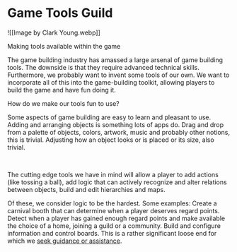 # Game Tools Guild

![[Image by Clark Young.webp]]   

Making tools available within the game

The game building industry has amassed a large arsenal of game building tools. The downside is that they require advanced technical skills. Furthermore, we probably want to invent some tools of our own. We want to incorporate all of this into the game-building toolkit, allowing players to build the game and have fun doing it. 

How do we make our tools fun to use?

Some aspects of game building are easy to learn and pleasant to use. Adding and arranging objects is something lots of apps do. Drag and drop from a palette of objects, colors, artwork, music and probably other notions, this is trivial. Adjusting how an object looks or is placed or its size, also trivial.

​

The cutting edge tools we have in mind will allow a player to add actions (like tossing a ball), add logic that can actively recognize and alter relations between objects, build and edit hierarchies and maps.

Of these, we consider logic to be the hardest. Some examples: Create a carnival booth that can determine when a player deserves regard points. Detect when a player has gained enough regard points and make available the choice of a home, joining a guild or a community. Build and configure information and control boards. This is a rather significant loose end for which we [seek guidance or assistance](https://www.civilization2.org/voice).